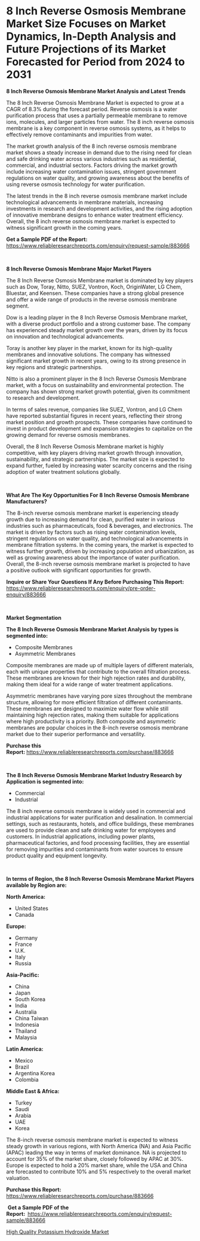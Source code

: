 <p><h1>8 Inch Reverse Osmosis Membrane Market Size Focuses on Market Dynamics, In-Depth Analysis and Future Projections of its Market Forecasted for Period from 2024 to 2031</h1></p><p><strong>8 Inch Reverse Osmosis Membrane Market Analysis and Latest Trends</strong></p>
<p><p>The 8 Inch Reverse Osmosis Membrane Market is expected to grow at a CAGR of 8.3% during the forecast period. Reverse osmosis is a water purification process that uses a partially permeable membrane to remove ions, molecules, and larger particles from water. The 8 inch reverse osmosis membrane is a key component in reverse osmosis systems, as it helps to effectively remove contaminants and impurities from water.</p><p>The market growth analysis of the 8 inch reverse osmosis membrane market shows a steady increase in demand due to the rising need for clean and safe drinking water across various industries such as residential, commercial, and industrial sectors. Factors driving the market growth include increasing water contamination issues, stringent government regulations on water quality, and growing awareness about the benefits of using reverse osmosis technology for water purification.</p><p>The latest trends in the 8 inch reverse osmosis membrane market include technological advancements in membrane materials, increasing investments in research and development activities, and the rising adoption of innovative membrane designs to enhance water treatment efficiency. Overall, the 8 inch reverse osmosis membrane market is expected to witness significant growth in the coming years.</p></p>
<p><strong>Get a Sample PDF of the Report:&nbsp;</strong> <a href="https://www.reliableresearchreports.com/enquiry/request-sample/883666">https://www.reliableresearchreports.com/enquiry/request-sample/883666</a></p>
<p>&nbsp;</p>
<p><strong>8 Inch Reverse Osmosis Membrane Major Market Players</strong></p>
<p><p>The 8 Inch Reverse Osmosis Membrane market is dominated by key players such as Dow, Toray, Nitto, SUEZ, Vontron, Koch, OriginWater, LG Chem, Bluestar, and Keensen. These companies have a strong global presence and offer a wide range of products in the reverse osmosis membrane segment.</p><p>Dow is a leading player in the 8 Inch Reverse Osmosis Membrane market, with a diverse product portfolio and a strong customer base. The company has experienced steady market growth over the years, driven by its focus on innovation and technological advancements.</p><p>Toray is another key player in the market, known for its high-quality membranes and innovative solutions. The company has witnessed significant market growth in recent years, owing to its strong presence in key regions and strategic partnerships.</p><p>Nitto is also a prominent player in the 8 Inch Reverse Osmosis Membrane market, with a focus on sustainability and environmental protection. The company has shown strong market growth potential, given its commitment to research and development.</p><p>In terms of sales revenue, companies like SUEZ, Vontron, and LG Chem have reported substantial figures in recent years, reflecting their strong market position and growth prospects. These companies have continued to invest in product development and expansion strategies to capitalize on the growing demand for reverse osmosis membranes.</p><p>Overall, the 8 Inch Reverse Osmosis Membrane market is highly competitive, with key players driving market growth through innovation, sustainability, and strategic partnerships. The market size is expected to expand further, fueled by increasing water scarcity concerns and the rising adoption of water treatment solutions globally.</p></p>
<p>&nbsp;</p>
<p><strong>What Are The Key Opportunities For 8 Inch Reverse Osmosis Membrane Manufacturers?</strong></p>
<p><p>The 8-inch reverse osmosis membrane market is experiencing steady growth due to increasing demand for clean, purified water in various industries such as pharmaceuticals, food & beverages, and electronics. The market is driven by factors such as rising water contamination levels, stringent regulations on water quality, and technological advancements in membrane filtration systems. In the coming years, the market is expected to witness further growth, driven by increasing population and urbanization, as well as growing awareness about the importance of water purification. Overall, the 8-inch reverse osmosis membrane market is projected to have a positive outlook with significant opportunities for growth.</p></p>
<p><strong>Inquire or Share Your Questions If Any Before Purchasing This Report:</strong> <a href="https://www.reliableresearchreports.com/enquiry/pre-order-enquiry/883666">https://www.reliableresearchreports.com/enquiry/pre-order-enquiry/883666</a></p>
<p>&nbsp;</p>
<p><strong>Market Segmentation</strong></p>
<p><strong>The 8 Inch Reverse Osmosis Membrane Market Analysis by types is segmented into:</strong></p>
<p><ul><li>Composite Membranes</li><li>Asymmetric Membranes</li></ul></p>
<p><p>Composite membranes are made up of multiple layers of different materials, each with unique properties that contribute to the overall filtration process. These membranes are known for their high rejection rates and durability, making them ideal for a wide range of water treatment applications.</p><p>Asymmetric membranes have varying pore sizes throughout the membrane structure, allowing for more efficient filtration of different contaminants. These membranes are designed to maximize water flow while still maintaining high rejection rates, making them suitable for applications where high productivity is a priority. Both composite and asymmetric membranes are popular choices in the 8-inch reverse osmosis membrane market due to their superior performance and versatility.</p></p>
<p><strong>Purchase this Report:&nbsp;</strong><a href="https://www.reliableresearchreports.com/purchase/883666">https://www.reliableresearchreports.com/purchase/883666</a></p>
<p>&nbsp;</p>
<p><strong>The 8 Inch Reverse Osmosis Membrane Market Industry Research by Application is segmented into:</strong></p>
<p><ul><li>Commercial</li><li>Industrial</li></ul></p>
<p><p>The 8 inch reverse osmosis membrane is widely used in commercial and industrial applications for water purification and desalination. In commercial settings, such as restaurants, hotels, and office buildings, these membranes are used to provide clean and safe drinking water for employees and customers. In industrial applications, including power plants, pharmaceutical factories, and food processing facilities, they are essential for removing impurities and contaminants from water sources to ensure product quality and equipment longevity.</p></p>
<p>&nbsp;</p>
<p><strong>In terms of Region, the 8 Inch Reverse Osmosis Membrane Market Players available by Region are:</strong></p>
<p>
    <p> <strong> North America: </strong>
        <ul>
            <li>United States</li>
            <li>Canada</li>
        </ul>
        </p> 
    <p> <strong> Europe: </strong>
        <ul>
            <li>Germany</li>
            <li>France</li>
            <li>U.K.</li>
            <li>Italy</li>
            <li>Russia</li>
        </ul>
        </p> 
    <p> <strong> Asia-Pacific: </strong>
        <ul>
            <li>China</li>
            <li>Japan</li>
            <li>South Korea</li>
            <li>India</li>
            <li>Australia</li>
            <li>China Taiwan</li>
            <li>Indonesia</li>
            <li>Thailand</li>
            <li>Malaysia</li>
        </ul>
        </p> 
    <p> <strong> Latin America: </strong>
        <ul>
            <li>Mexico</li>
            <li>Brazil</li>
            <li>Argentina Korea</li>
            <li>Colombia</li>
        </ul>
        </p> 
    <p> <strong> Middle East & Africa: </strong>
        <ul>
            <li>Turkey</li>
            <li>Saudi</li>
            <li>Arabia</li>
            <li>UAE</li>
            <li>Korea</li>
        </ul>
    </p>
    </p>
<p><p>The 8-inch reverse osmosis membrane market is expected to witness steady growth in various regions, with North America (NA) and Asia Pacific (APAC) leading the way in terms of market dominance. NA is projected to account for 35% of the market share, closely followed by APAC at 30%. Europe is expected to hold a 20% market share, while the USA and China are forecasted to contribute 10% and 5% respectively to the overall market valuation.</p></p>
<p><strong>Purchase this Report: </strong><a href="https://www.reliableresearchreports.com/purchase/883666">https://www.reliableresearchreports.com/purchase/883666</a></p>
<p>&nbsp;<strong>Get a Sample PDF of the Report:&nbsp;&nbsp;</strong><a href="https://www.reliableresearchreports.com/enquiry/request-sample/883666">https://www.reliableresearchreports.com/enquiry/request-sample/883666</a></p>
<p><strong></strong></p>
<p><p><a href="https://forested-sushi-9b0.notion.site/High-Quality-Potassium-Hydroxide-Market-Research-Report-Unlocks-Analysis-on-the-Market-Financial-Sta-72d5eb4dd9234694a8534a4affcdbe86">High Quality Potassium Hydroxide Market</a></p></p>